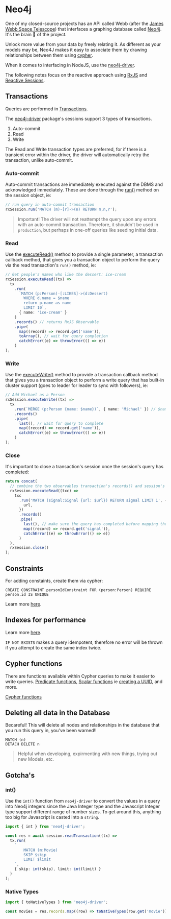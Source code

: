 # Neo4j

One of my closed-source projects has an API called Webb (after the [James Webb Space Telescope](https://en.wikipedia.org/wiki/James_Webb_Space_Telescope)) that interfaces a graphing database called [Neo4j](https://neo4j.com/). It's the brain 🧠 of the project.

Unlock more value from your data by freely relating it. As different as your models may be, Neo4J makes it easy to associate them by drawing relationships between them using [cypher](https://neo4j.com/developer/cypher/).

When it comes to interfacing in NodeJS, use the [neo4j-driver](https://github.com/neo4j/neo4j-javascript-driver#readme).

The following notes focus on the reactive approach using [RxJS](https://rxjs.dev/) and [Reactive Sessions](https://github.com/neo4j/neo4j-javascript-driver#reactive-session).

## Transactions

Queries are performed in [Transactions](https://neo4j.com/docs/cypher-manual/current/introduction/transactions/).

The [neo4j-driver](https://github.com/neo4j/neo4j-javascript-driver#readme) package's sessions support 3 types of transactions.

1. Auto-commit
2. Read
3. Write

The Read and Write transaction types are preferred, for if there is a transient error within the driver, the driver will automatically retry the transaction, unlike auto-commit.

### Auto-commit

Auto-commit transactions are immediately executed against the DBMS and acknowledged immediately. These are done through the [run()](https://neo4j.com/docs/api/javascript-driver/current/class/src/session-rx.js~RxSession.html#instance-method-run) method on the session object, ie:

```typescript
// run query in auto-commit transaction
rxSession.run('MATCH (m)-[r]->(n) RETURN m,n,r');
```

> Important! The driver will not reattempt the query upon any errors with an auto-commit transaction. Therefore, it shouldn't be used in `production`, but perhaps in one-off queries like seeding initial data.

### Read

Use the [executeRead()](https://github.com/neo4j/neo4j-javascript-driver/pull/911) method to provide a single parameter, a transaction callback method, that gives you a transaction object to perform the query via the read transaction's `run()` method, ie:

```typescript
// Get people's names who like the dessert: ice-cream
rxSession.executeRead((tx) =>
  tx
    .run(
      `MATCH (p:Person)-[:LIKES]->(d:Dessert)
        WHERE d.name = $name
        return p.name as name
        LIMIT 10`,
      { name: 'ice-cream' }
    )
    .records() // returns RxJS Observable
    .pipe(
      map((record) => record.get('name')),
      toArray(), // wait for query completion
      catchError((e) => throwError(() => e))
    )
);
```

### Write

Use the [executeWrite()](https://github.com/neo4j/neo4j-javascript-driver/pull/911) method to provide a transaction callback method that gives you a transaction object to perform a write query that has built-in cluster support (goes to leader for leader to sync with followers), ie:

```typescript
// Add Michael as a Person
rxSession.executeWrite((tx) =>
  tx
    .run(`MERGE (p:Person {name: $name})`, { name: 'Michael' }) // $name is replaced with the corresponding key's value
    .records()
    .pipe(
      last(), // wait for query to complete
      map((record) => record.get('name')),
      catchError((e) => throwError(() => e))
    )
);
```

### Close

It's important to close a transaction's session once the session's query has completed:

```typescript
return concat(
  // combine the two observables transaction's records() and session's close()
  rxSession.executeRead((txc) =>
    txc
      .run('MATCH (signal:Signal {url: $url}) RETURN signal LIMIT 1', {
        url,
      })
      .records()
      .pipe(
        last(), // make sure the query has completed before mapping the result
        map((record) => record.get('signal')),
        catchError((e) => throwError(() => e))
      )
  ),
  rxSession.close()
);
```

## Constraints

For adding constaints, create them via cypher:

```
CREATE CONSTRAINT personIdConstraint FOR (person:Person) REQUIRE person.id IS UNIQUE
```

Learn more [here](https://neo4j.com/docs/cypher-manual/current/constraints/).

## Indexes for performance

Learn more [here](https://neo4j.com/docs/cypher-manual/current/indexes-for-search-performance/).

`IF NOT EXISTS` makes a query idempotent, therefore no error will be thrown if you attempt to create the same index twice.

## Cypher functions

There are functions available within Cypher queries to make it easier to write queries. [Predicate functions](https://neo4j.com/docs/cypher-manual/current/functions/predicate/), [Scalar functions](https://neo4j.com/docs/cypher-manual/current/functions/scalar/) ie [creating a UUID](https://neo4j.com/docs/cypher-manual/current/functions/scalar/#functions-randomuuid), and more.

[Cypher functions](https://neo4j.com/docs/cypher-manual/current/functions/)

## Deleting all data in the Database

Becareful! This will delete all nodes and relationships in the database that you run this query in, you've been warned!!

```
MATCH (n)
DETACH DELETE n
```

> Helpful when developing, expirmenting with new things, trying out new Models, etc.

## Gotcha's

### int()

Use the `int()` function from `neo4j-driver` to convert the values in a query into Neo4j integers since the Java Integer type and the Javascript Integer type support different range of number sizes. To get around this, anything too big for Javascript is casted into a `string`.

```typescript
import { int } from 'neo4j-driver';

const res = await session.readTransaction((tx) =>
  tx.run(
    `
        MATCH (m:Movie)
        SKIP $skip
        LIMIT $limit
    `,
    { skip: int(skip), limit: int(limit) }
  )
);
```

### Native Types

```typescript
import { toNativeTypes } from 'neo4j-driver';

const movies = res.records.map((row) => toNativeTypes(row.get('movie')));
```
